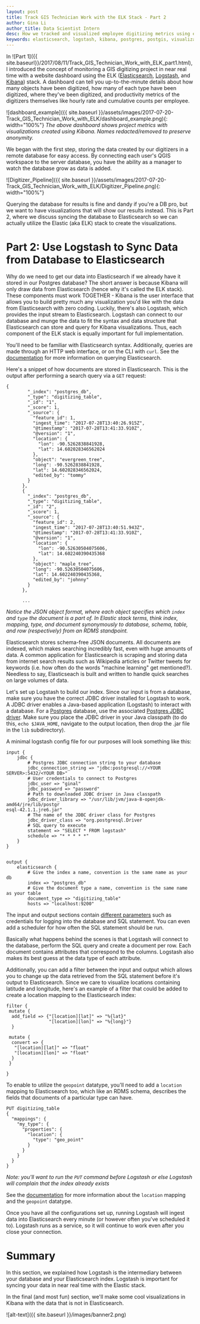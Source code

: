 ```yaml
---
layout: post
title: Track GIS Technician Work with the ELK Stack - Part 2
author: Gina Li
author_title: Data Scientist Intern
desc: How we tracked and visualized employee digitizing metrics using elasticsearch, logstash, and kibana
keywords: elasticsearch, logstash, kibana, postgres, postgis, visualization, dashboard, digitizing, metrics, track
---
```


In ![Part 1]({{ site.baseurl}}/2017/08/11/Track_GIS_Technician_Work_with_ELK_part1.html), I introduced the concept of monitoring a GIS digitizing project in near real time with a website dashboard using the ELK ([Elasticsearch](https://www.elastic.co/products/elasticsearch), [Logstash](https://www.elastic.co/products/logstash), and [Kibana](https://www.elastic.co/products/kibana)) stack. A dashboard can tell you up-to-the-minute details about how many objects have been digitized, how many of each type have been digitized, where they've been digitized, and productivity metrics of the digitizers themselves like hourly rate and cumulative counts per employee.

![dashboard_example]({{ site.baseurl }}/assets/images/2017-07-20-Track_GIS_Technician_Work_with_ELK/dashboard_example.png){: width="100%"}
*The above dashboard shows project metrics with visualizations created using Kibana. Names redacted/removed to preserve anonymity.*

We began with the first step,  storing the data created by our digitizers in a remote database for easy access. By connecting each user's QGIS workspace to the server database, you have the ability as a manager to watch the database grow as data is added.

![Digitizer_Pipeline]({{ site.baseurl }}/assets/images/2017-07-20-Track_GIS_Technician_Work_with_ELK/Digitizer_Pipeline.png){: width="100%"}

Querying the database for results is fine and dandy if you're a DB pro, but we want to have visualizations that will show our results instead. This is Part 2, where we discuss syncing the database to Elasticsearch so we can actually utilize the Elastic (aka ELK) stack to create the visualizations.

Part 2: Use Logstash to Sync Data from Database to Elasticsearch
=======

Why do we need to get our data into Elasticsearch if we already have it stored in our Postgres database? The short answer is because Kibana will only draw data from Elasticsearch (hence why it's called the ELK stack). These components must work TOGETHER - Kibana is the user interface that allows you to build pretty much any visualization you'd like with the data from Elasticsearch with zero coding. Luckily, there's also Logstash, which provides the input stream to Elasticsearch. Logstash can connect to our database and munge the data to fit the syntax and data structure that Elasticsearch can store and query for Kibana visualizations. Thus, each component of the ELK stack is equally important for full implementation.

You'll need to be familiar with Elasticsearch syntax. Additionally, queries are made through an HTTP web interface, or on the CLI with `curl`. See the [documentation](https://www.elastic.co/guide/en/elasticsearch/reference/current/_introducing_the_query_language.html) for more information on querying Elasticsearch.

Here's a snippet of how documents are stored in Elasticsearch. This is the output after performing a search query via a `GET` request:

```
{
        "_index": "postgres_db",
        "_type": "digitizing_table",
        "_id": "1",
        "_score": 1,
        "_source": {
          "feature_id": 1,
          "ingest_time": "2017-07-28T13:40:26.915Z",
          "@timestamp": "2017-07-28T13:41:33.910Z",
          "@version": "1",
          "location": {
            "lon": -90.5262838841928,
            "lat": 14.602028346562024
          },
          "object": "evergreen_tree",
          "long": -90.5262838841928,
          "lat": 14.602028346562024,
          "edited_by": "tommy"
        }
      },
      {
        "_index": "postgres_db",
        "_type": "digitizing_table",
        "_id": "2",
        "_score": 1,
        "_source": {
          "feature_id": 2,
          "ingest_time": "2017-07-28T13:40:51.943Z",
          "@timestamp": "2017-07-28T13:41:33.910Z",
          "@version": "1",
          "location": {
            "lon": -90.52630504075606,
            "lat": 14.602240390435368
          },
          "object": "maple_tree",
          "long": -90.52630504075606,
          "lat": 14.602240390435368,
          "edited_by": "johnny"
        }
      },

      ...

```
*Notice the JSON object format, where each object specifies which `index` and `type` the document is a part of. In Elastic stack terms, think index, mapping, type, and document synonymously to database, schema, table, and row (respectively) from an RDMS standpoint.*

Elasticsearch stores schema-free JSON documents. All documents are indexed, which makes searching incredibly fast, even with huge amounts of data. A common application for Elasticsearch is scraping and storing data from internet search results such as Wikipedia articles or Twitter tweets for keywords (i.e. how often do the words "machine learning" get mentioned?). Needless to say, Elasticseach is built and written to handle quick searches on large volumes of data.

Let's set up Logstash to build our index. Since our input is from a database, make sure you have the correct JDBC driver installed for Logstash to work. A JDBC driver enables a Java-based application (Logstash) to interact with a database. For a [Postgres](https://www.postgresql.org/download/) database, use the associated [Postgres JDBC driver](https://jdbc.postgresql.org/download.html). Make sure you place the JDBC driver in your Java classpath (to do this, `echo $JAVA_HOME`, navigate to the output location, then drop the .jar file in the `lib` subdirectory).

A minimal logstash config file for our purposes will look something like this:

```
input {
    jdbc {
        # Postgres JDBC connection string to your database
        jdbc_connection_string => "jdbc:postgresql://<YOUR SERVER>:5432/<YOUR DB>"
        # User credentials to connect to Postgres
        jdbc_user => "ginal"
        jdbc_password => "password"
        # Path to downloaded JDBC driver in Java classpath
        jdbc_driver_library => "/usr/lib/jvm/java-8-openjdk-amd64/jre/lib/postgr
esql-42.1.1.jre6.jar"
        # The name of the JDBC driver class for Postgres
        jdbc_driver_class => "org.postgresql.Driver
        # SQL query to execute
        statement => "SELECT * FROM logstash"
        schedule => "* * * * *"
    }
}


output {
    elasticsearch {
        # Give the index a name, convention is the same name as your db
        index => "postgres_db"
        # Give the document type a name, convention is the same name as your table
        document_type => "digitizing_table"
        hosts => "localhost:9200"
```

The input and output sections contain [different parameters](https://www.elastic.co/guide/en/logstash/5.3/plugins-inputs-jdbc.html) such as credentials for logging into the database and SQL statement. You can even add a scheduler for how often the SQL statement should be run.

Basically what happens behind the scenes is that Logstash will connect to the database, perform the SQL query and create a document per row. Each document contains attributes that correspond to the columns. Logstash also makes its best guess at the data type of each attribute.

Additionally, you can add a filter between the input and output which allows you to change up the data retrieved from the SQL statement before it's output to Elasticsearch. Since we care to visualize locations containing latitude and longitude, here's an example of a filter that could be added to create a location mapping to the Elasticsearch index:

```
filter {
 mutate {
  add_field => {"[location][lat]" => "%{lat}"
                "[location][lon]" => "%{long}"}
  }

 mutate {
  convert => {
   "[location][lat]" => "float"
   "[location][lon]" => "float"
  }
 }

}
```

To enable to utilize the `geopoint` datatype, you'll need to add a `location` mapping to Elasticsearch too, which like an RDMS schema, describes the fields that documents of a particular type can have.

```
PUT digitizing_table
{
  "mappings": {
    "my_type": {
      "properties": {
        "location": {
          "type": "geo_point"
        }
      }
    }
  }
}
```
*Note: you'll want to run the `PUT` command before Logstash or else Logstash will complain that the index already exists*

See the [documentation](https://www.elastic.co/guide/en/elasticsearch/reference/current/geo-point.html) for more information about the `location` mapping and the `geopoint` datatype.

Once you have all the configurations set up, running Logstash will ingest data into Elasticsearch every minute (or however often you've scheduled it to). Logstash runs as a service, so it will continue to work even after you close your connection.

Summary
=======
In this section, we explained how Logstash is the intermediary between your database and your Elasticsearch index. Logstash is important for syncing your data in near real time with the Elastic stack.

In the final (and most fun) section, we'll make some cool visualizations in Kibana with the data that is not in Elasticsearch.

![alt-text]({{ site.baseurl }}/images/banner2.png)
